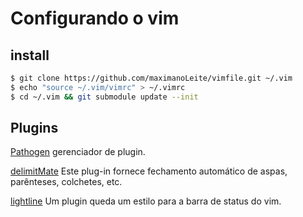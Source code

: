 # Configurando o vim

## install 
```bash
$ git clone https://github.com/maximanoLeite/vimfile.git ~/.vim
$ echo "source ~/.vim/vimrc" > ~/.vimrc
$ cd ~/.vim && git submodule update --init
```

## Plugins

[Pathogen](https://github.com/tpope/vim-pathogen) gerenciador de plugin. 

[delimitMate](https://github.com/Raimondi/delimitMate) Este plug-in fornece fechamento automático de aspas, parênteses, colchetes, etc.

[lightline](https://github.com/itchyny/lightline.vim)  Um plugin queda um estilo para a barra de status do vim.


